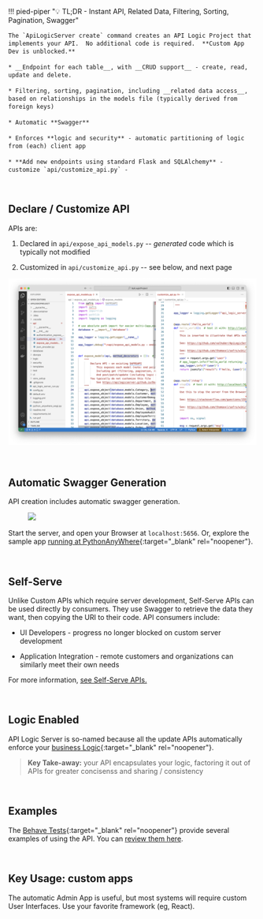 !!! pied-piper ":bulb: TL;DR - Instant API, Related Data, Filtering, Sorting, Pagination, Swagger"

    The `ApiLogicServer create` command creates an API Logic Project that implements your API.  No additional code is required.  **Custom App Dev is unblocked.**

    * __Endpoint for each table__, with __CRUD support__ - create, read, update and delete.

    * Filtering, sorting, pagination, including __related data access__, based on relationships in the models file (typically derived from foreign keys)

    * Automatic **Swagger**

    * Enforces **logic and security** - automatic partitioning of logic from (each) client app

    * **Add new endpoints using standard Flask and SQLAlchemy** - customize `api/customize_api.py` - 

&nbsp;

## Declare / Customize API

APIs are:

1. Declared in `api/expose_api_models.py` -- *generated* code which is typically not modified

2. Customized in `api/customize_api.py` -- see below, and next page

![API Declaration](images/api/Declare-Customize-API.png)

&nbsp;

## Automatic Swagger Generation

API creation includes automatic swagger generation.  

<figure><img src="https://github.com/valhuber/apilogicserver/wiki/images/ui-admin/swagger.png?raw=true"></figure>

Start the server, and open your Browser at `localhost:5656`.  Or, explore the sample app [running at PythonAnyWhere](http://apilogicserver.pythonanywhere.com/api){:target="_blank" rel="noopener"}.

&nbsp;

## Self-Serve

Unlike Custom APIs which require server development, Self-Serve APIs can be used directly by consumers.  They use Swagger to retrieve the data they want, then copying the URI to their code.  API consumers include:

* UI Developers - progress no longer blocked on custom server development

* Application Integration - remote customers and organizations can similarly meet their own needs

For more information, [see Self-Serve APIs.](API-Self-Serve.md)

&nbsp;

## Logic Enabled

API Logic Server is so-named because all the update APIs automatically enforce your [business Logic](Logic-Why.md){:target="_blank" rel="noopener"}.

  > **Key Take-away:** your API encapsulates your logic, factoring it out of APIs for greater concisenss and sharing / consistency

&nbsp;

## Examples

The [Behave Tests](Behave.md){:target="_blank" rel="noopener"} provide several examples of using the API.  You can [review them here](https://github.com/valhuber/ApiLogicServer/blob/main/api_logic_server_cli/project_prototype_nw/test/api_logic_server_behave/features/steps/place_order.py).


&nbsp;

## Key Usage: custom apps

The automatic Admin App is useful, but most systems will require custom User Interfaces.  Use your favorite framework (eg, React).
